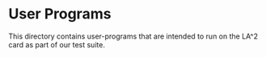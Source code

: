 User Programs
=============
This directory contains user-programs that are intended to run on the LA^2 card as part of our test suite.